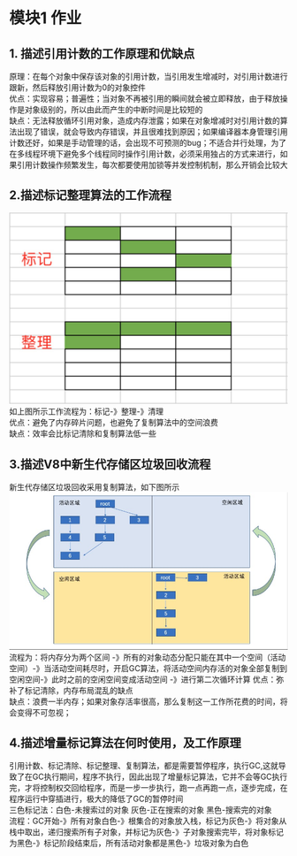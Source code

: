 # 模块1 作业

## 1. 描述引用计数的工作原理和优缺点
原理：在每个对象中保存该对象的引用计数，当引用发生增减时，对引用计数进行跟新，然后释放引用计数为0的对象控件<br>
优点：实现容易；普遍性；当对象不再被引用的瞬间就会被立即释放，由于释放操作是对象级别的，所以由此而产生的中断时间是比较短的<br>
缺点：无法释放循环引用对象，造成内存泄露；如果在对象增减时对引用计数的算法出现了错误，就会导致内存错误，并且很难找到原因；如果编译器本身管理引用计数还好，如果是手动管理的话，会出现不可预测的bug；不适合并行处理，为了在多线程环境下避免多个线程同时操作引用计数，必须采用独占的方式来进行，如果引用计数操作频繁发生，每次都要使用加锁等并发控制机制，那么开销会比较大

## 2.描述标记整理算法的工作流程
![Image text](https://raw.githubusercontent.com/shirly139/fed-e-task-01-02/master/img/1.jpg)
如上图所示工作流程为：标记-》整理-》清理<br>
优点：避免了内存碎片问题，也避免了复制算法中的空间浪费<br>
缺点：效率会比标记清除和复制算法低一些<br>

## 3.描述V8中新生代存储区垃圾回收流程
新生代存储区垃圾回收采用复制算法，如下图所示
![Image text](https://raw.githubusercontent.com/shirly139/fed-e-task-01-02/master/img/2.jpg)  <br>
流程为：将内存分为两个区间 -》所有的对象动态分配只能在其中一个空间（活动空间）-》当活动空间耗尽时，开启GC算法，将活动空间内存活的对象全部复制到空闲空间-》此时之前的空闲空间变成活动空间 -》进行第二次循环计算
优点：弥补了标记清除，内存布局混乱的缺点<br>
缺点：浪费一半内存；如果对象存活率很高，那么复制这一工作所花费的时间，将会变得不可忽视；<br>

## 4.描述增量标记算法在何时使用，及工作原理
引用计数、标记清除、标记整理、复制算法，都是需要暂停程序，执行GC,这就导致了在GC执行期间，程序不执行，因此出现了增量标记算法，它并不会等GC执行完，才将控制权交回给程序，而是一步一步执行，跑一点再跑一点，逐步完成，在程序运行中穿插进行，极大的降低了GC的暂停时间<br>
三色标记法：白色-未搜索过的对象  灰色-正在搜索的对象  黑色-搜索完的对象<br>
流程：GC开始-》所有对象白色-》根集合的对象放入栈，标记为灰色-》将对象从栈中取出，递归搜索所有子对象，并标记为灰色-》子对象搜索完毕，将对象标记为黑色-》标记阶段结束后，所有活动对象都是黑色-》垃圾对象为白色











